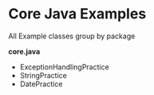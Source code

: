 # Core Java Examples
All Example classes group by package

**core.java** 
- ExceptionHandlingPractice
- StringPractice
- DatePractice

